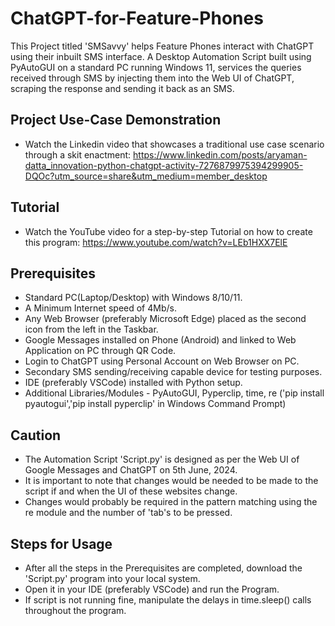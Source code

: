 # ChatGPT-for-Feature-Phones
This Project titled 'SMSavvy' helps Feature Phones interact with ChatGPT using their inbuilt SMS interface. A Desktop Automation Script built using PyAutoGUI on a standard PC running Windows 11, services the queries received through SMS by injecting them into the Web UI of ChatGPT, scraping the response and sending it back as an SMS.

## Project Use-Case Demonstration
 - Watch the Linkedin video that showcases a traditional use case scenario through a skit enactment: https://www.linkedin.com/posts/aryaman-datta_innovation-python-chatgpt-activity-7276879975394299905-DQOc?utm_source=share&utm_medium=member_desktop
   
## Tutorial
 - Watch the YouTube video for a step-by-step Tutorial on how to create this program: https://www.youtube.com/watch?v=LEb1HXX7ElE

## Prerequisites
 - Standard PC(Laptop/Desktop) with Windows 8/10/11.
 - A Minimum Internet speed of 4Mb/s.
 - Any Web Browser (preferably Microsoft Edge) placed as the second icon from the left in the Taskbar.
 - Google Messages installed on Phone (Android) and linked to Web Application on PC through QR Code.
 - Login to ChatGPT using Personal Account on Web Browser on PC.
 - Secondary SMS sending/receiving capable device for testing purposes.
 - IDE (preferably VSCode) installed with Python setup.
 - Additional Libraries/Modules - PyAutoGUI, Pyperclip, time, re ('pip install pyautogui','pip install pyperclip' in Windows Command Prompt)

## Caution
 - The Automation Script 'Script.py' is designed as per the Web UI of Google Messages and ChatGPT on 5th June, 2024.
 - It is important to note that changes would be needed to be made to the script if and when the UI of these websites change.
 - Changes would probably be required in the pattern matching using the re module and the number of 'tab's to be pressed.
   
## Steps for Usage
 - After all the steps in the Prerequisites are completed, download the 'Script.py' program into your local system.
 - Open it in your IDE (preferably VSCode) and run the Program.
 - If script is not running fine, manipulate the delays in time.sleep() calls throughout the program.

